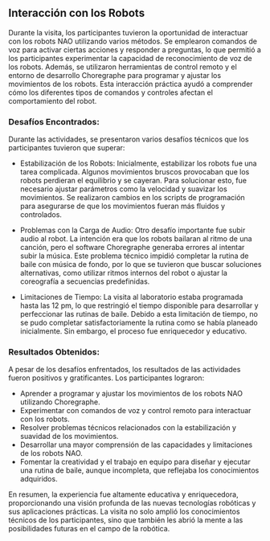 ## Interacción con los Robots
Durante la visita, los participantes tuvieron la oportunidad de interactuar con los robots NAO utilizando varios métodos. Se emplearon comandos de voz para activar ciertas acciones y responder a preguntas, lo que permitió a los participantes experimentar la capacidad de reconocimiento de voz de los robots. Además, se utilizaron herramientas de control remoto y el entorno de desarrollo Choregraphe para programar y ajustar los movimientos de los robots. Esta interacción práctica ayudó a comprender cómo los diferentes tipos de comandos y controles afectan el comportamiento del robot.

### Desafíos Encontrados:
Durante las actividades, se presentaron varios desafíos técnicos que los participantes tuvieron que superar:

- Estabilización de los Robots:
Inicialmente, estabilizar los robots fue una tarea complicada. Algunos movimientos bruscos provocaban que los robots perdieran el equilibrio y se cayeran. Para solucionar esto, fue necesario ajustar parámetros como la velocidad y suavizar los movimientos. Se realizaron cambios en los scripts de programación para asegurarse de que los movimientos fueran más fluidos y controlados.

- Problemas con la Carga de Audio:
Otro desafío importante fue subir audio al robot. La intención era que los robots bailaran al ritmo de una canción, pero el software Choregraphe generaba errores al intentar subir la música. Este problema técnico impidió completar la rutina de baile con música de fondo, por lo que se tuvieron que buscar soluciones alternativas, como utilizar ritmos internos del robot o ajustar la coreografía a secuencias predefinidas.

- Limitaciones de Tiempo:
La visita al laboratorio estaba programada hasta las 12 pm, lo que restringió el tiempo disponible para desarrollar y perfeccionar las rutinas de baile. Debido a esta limitación de tiempo, no se pudo completar satisfactoriamente la rutina como se había planeado inicialmente. Sin embargo, el proceso fue enriquecedor y educativo.

### Resultados Obtenidos:
A pesar de los desafíos enfrentados, los resultados de las actividades fueron positivos y gratificantes. Los participantes lograron:

- Aprender a programar y ajustar los movimientos de los robots NAO utilizando Choregraphe.
- Experimentar con comandos de voz y control remoto para interactuar con los robots.
- Resolver problemas técnicos relacionados con la estabilización y suavidad de los movimientos.
- Desarrollar una mayor comprensión de las capacidades y limitaciones de los robots NAO.
- Fomentar la creatividad y el trabajo en equipo para diseñar y ejecutar una rutina de baile, aunque incompleta, que reflejaba los conocimientos adquiridos.


En resumen, la experiencia fue altamente educativa y enriquecedora, proporcionando una visión profunda de las nuevas tecnologías robóticas y sus aplicaciones prácticas. La visita no solo amplió los conocimientos técnicos de los participantes, sino que también les abrió la mente a las posibilidades futuras en el campo de la robótica.
